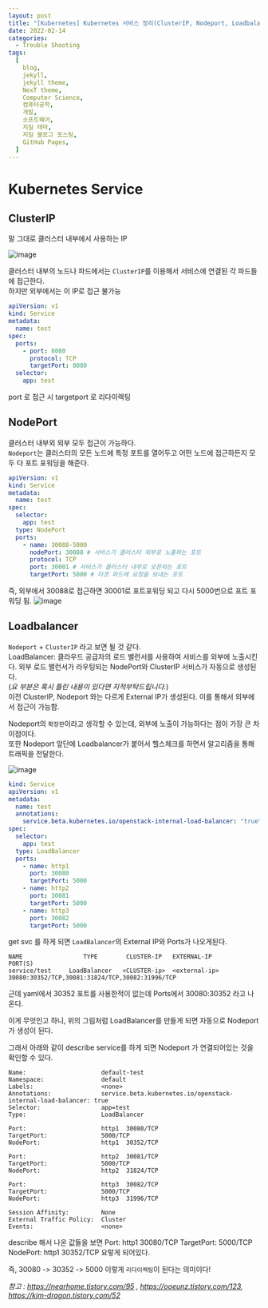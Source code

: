 ```yaml
---
layout: post
title: "[Kubernetes] Kubernetes 서비스 정리(ClusterIP, Nodeport, Loadbalancer)  "
date: 2022-02-14
categories:
  - Trouble Shooting
tags:
  [
    blog,
    jekyll,
    jekyll theme,
    NexT theme,
    Computer Science,
    컴퓨터공학,
    개발,
    소프트웨어,
    지킬 테마,
    지킬 블로그 포스팅,
    GitHub Pages,
  ]
---
```


# Kubernetes Service

## ClusterIP

말 그대로 클러스터 내부에서 사용하는 IP<br>

![image](https://github.kakaoenterprise.in/storage/user/1003/files/63db84f9-a804-4ed2-82cf-f959fc38be89)

클러스터 내부의 노드나 파드에서는 `ClusterIP`를 이용해서 서비스에 연결된 각 파드들에 접근한다.<br>
하지만 외부에서는 이 IP로 접근 불가능

```yaml
apiVersion: v1
kind: Service
metadata:
  name: test
spec:
  ports:
    - port: 8080
      protocol: TCP
      targetPort: 8080
  selector:
    app: test
```

port 로 접근 시 targetport 로 리다이렉팅

## NodePort

클러스터 내부외 외부 모두 접근이 가능하다.<br>
`Nodeport`는 클러스터의 모든 노드에 특정 포트를 열어두고 어떤 노드에 접근하든지 모두 다 포트 포워딩을 해준다.

```yaml
apiVersion: v1
kind: Service
metadata:
  name: test
spec:
  selector:
    app: test
  type: NodePort
  ports:
    - name: 30088-5000
      nodePort: 30088 # 서비스가 클러스터 외부로 노출하는 포트
      protocol: TCP
      port: 30001 # 서비스가 클러스터 내부로 오픈하는 포트
      targetPort: 5000 # 타겟 파드에 요청을 보내는 포트
```

즉, 외부에서 30088로 접근하면 30001로 포트포워딩 되고 다시 5000번으로 포트 포워딩 됨.
![image](https://github.kakaoenterprise.in/storage/user/1003/files/df1bf0b4-694b-4385-9485-7309f26d5e73)

## Loadbalancer

`Nodeport` + `ClusterIP` 라고 보면 될 것 같다.<br>
LoadBalancer: 클라우드 공급자의 로드 밸런서를 사용하여 서비스를 외부에 노출시킨다. 외부 로드 밸런서가 라우팅되는 NodePort와 ClusterIP 서비스가 자동으로 생성된다.<br>
(_요 부분은 혹시 틀린 내용이 있다면 지적부탁드립니다._)<br>
이전 ClusterIP, Nodeport 와는 다르게 External IP가 생성된다. 이를 통해서 외부에서 접근이 가능함.

Nodeport의 `확장판`이라고 생각할 수 있는데, 외부에 노출이 가능하다는 점이 가장 큰 차이점이다. <br>
또한 Nodeport 앞단에 Loadbalancer가 붙어서 헬스체크를 하면서 알고리즘을 통해 트래픽을 전달한다.

![image](https://github.kakaoenterprise.in/storage/user/1003/files/c779cbe0-2379-46f7-acc9-10ab043da6d3)

```yaml
kind: Service
apiVersion: v1
metadata:
  name: test
  annotations:
    service.beta.kubernetes.io/openstack-internal-load-balancer: "true"
spec:
  selector:
    app: test
  type: LoadBalancer
  ports:
    - name: http1
      port: 30080
      targetPort: 5000
    - name: http2
      port: 30081
      targetPort: 5000
    - name: http3
      port: 30082
      targetPort: 5000
```

get svc 를 하게 되면 `LoadBalancer`의 External IP와 Ports가 나오게된다.

```
NAME                 TYPE        CLUSTER-IP   EXTERNAL-IP       PORT(S)
service/test     LoadBalancer   <CLUSTER-ip>  <external-ip>  30080:30352/TCP,30081:31824/TCP,30082:31996/TCP
```

근데 yaml에서 30352 포트를 사용한적이 없는데 Ports에서 30080:30352 라고 나온다.

이게 무엇인고 하니, 위의 그림처럼 LoadBalancer를 만들게 되면 자동으로 Nodeport가 생성이 된다.

그래서 아래와 같이 describe service를 하게 되면 Nodeport 가 연결되어있는 것을 확인할 수 있다.

```
Name:                     default-test
Namespace:                default
Labels:                   <none>
Annotations:              service.beta.kubernetes.io/openstack-internal-load-balancer: true
Selector:                 app=test
Type:                     LoadBalancer

Port:                     http1  30080/TCP
TargetPort:               5000/TCP
NodePort:                 http1  30352/TCP

Port:                     http2  30081/TCP
TargetPort:               5000/TCP
NodePort:                 http2  31824/TCP

Port:                     http3  30082/TCP
TargetPort:               5000/TCP
NodePort:                 http3  31996/TCP

Session Affinity:         None
External Traffic Policy:  Cluster
Events:                   <none>
```

describe 해서 나온 값들을 보면
Port: http1 30080/TCP
TargetPort: 5000/TCP
NodePort: http1 30352/TCP
요렇게 되어있다.

즉, 30080 -> 30352 -> 5000 이렇게 `리다이렉팅`이 된다는 의미이다!

_참고 : https://nearhome.tistory.com/95 , https://ooeunz.tistory.com/123, https://kim-dragon.tistory.com/52_
